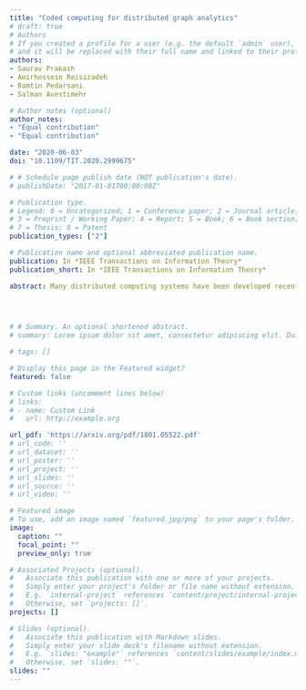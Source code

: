 ```yaml
---
title: "Coded computing for distributed graph analytics"
# draft: true
# Authors
# If you created a profile for a user (e.g. the default `admin` user), write the username (folder name) here 
# and it will be replaced with their full name and linked to their profile.
authors:
- Saurav Prakash
- Amirhossein Reisizadeh
- Ramtin Pedarsani
- Salman Avestimehr

# Author notes (optional)
author_notes:
- "Equal contribution"
- "Equal contribution"

date: "2020-06-03"
doi: "10.1109/TIT.2020.2999675"

# # Schedule page publish date (NOT publication's date).
# publishDate: "2017-01-01T00:00:00Z"

# Publication type.
# Legend: 0 = Uncategorized; 1 = Conference paper; 2 = Journal article;
# 3 = Preprint / Working Paper; 4 = Report; 5 = Book; 6 = Book section;
# 7 = Thesis; 8 = Patent
publication_types: ["2"]

# Publication name and optional abbreviated publication name.
publication: In *IEEE Transactions on Information Theory*
publication_short: In *IEEE Transactions on Information Theory*

abstract: Many distributed computing systems have been developed recently for implementing graph based algorithms such as PageRank over large-scale graph-structured datasets such as social networks. Performance of these systems significantly suffers from *communication bottleneck* as a large number of messages are exchanged among servers at each step of the computation. Motivated by graph based MapReduce, we propose a coded computing framework that leverages computation redundancy to alleviate the communication bottleneck in distributed graph processing. As a key contribution of this work, we develop a novel *coding* scheme that systematically injects structured redundancy in the computation phase to enable *coded* multicasting opportunities during message exchange between servers, reducing the communication load substantially in large-scale graph processing. For theoretical analysis, we consider random graph models, and focus on schemes in which subgraph allocation and Reduce allocation are only dependent on vertex ID while the Shuffle design varies with graph connectivity. Specifically, we prove that our proposed scheme enables an (asymptotically) inverse-linear trade-off between *computation load* and *average communication load* for two popular random graph models -- Erdös-Rényi model, and power law model. Particularly, for a given computation load $r$, (i.e. when each graph vertex is carefully stored at $r$ servers), the proposed scheme slashes the average communication load by (nearly) a multiplicative factor of $r$. Furthermore, for the Erdös-Rényi model, we prove that our proposed scheme is optimal asymptotically as the graph size increases by providing an information-theoretic converse. To illustrate the benefits of our scheme in practice, we implement PageRank over Amazon EC2, using artificial as well as real-world datasets, demonstrating gains of up to 50.8\% in comparison to the conventional PageRank implementation. Additionally, we specialize our coded scheme and extend our theoretical results to two other random graph models -- random bi-partite model, and stochastic block model. Our specialized schemes asymptotically enable inverse-linear trade-offs between computation and communication loads in distributed graph processing for these popular random graph models as well. We complement the achievability results with converse bounds for both of these models.

 


# # Summary. An optional shortened abstract.
# summary: Lorem ipsum dolor sit amet, consectetur adipiscing elit. Duis posuere tellus ac convallis placerat. Proin tincidunt magna sed ex sollicitudin condimentum.

# tags: []

# Display this page in the Featured widget?
featured: false

# Custom links (uncomment lines below)
# links:
# - name: Custom Link
#   url: http://example.org

url_pdf: 'https://arxiv.org/pdf/1801.05522.pdf'
# url_code: ''
# url_dataset: ''
# url_poster: ''
# url_project: ''
# url_slides: ''
# url_source: ''
# url_video: ''

# Featured image
# To use, add an image named `featured.jpg/png` to your page's folder. 
image:
  caption: ""
  focal_point: ""
  preview_only: true

# Associated Projects (optional).
#   Associate this publication with one or more of your projects.
#   Simply enter your project's folder or file name without extension.
#   E.g. `internal-project` references `content/project/internal-project/index.md`.
#   Otherwise, set `projects: []`.
projects: []

# Slides (optional).
#   Associate this publication with Markdown slides.
#   Simply enter your slide deck's filename without extension.
#   E.g. `slides: "example"` references `content/slides/example/index.md`.
#   Otherwise, set `slides: ""`.
slides: ""
---
```



<!-- {{% callout note %}}
Click the *Cite* button above to demo the feature to enable visitors to import publication metadata into their reference management software.
{{% /callout %}}

{{% callout note %}}
Create your slides in Markdown - click the *Slides* button to check out the example.
{{% /callout %}}

Supplementary notes can be added here, including [code, math, and images](https://wowchemy.com/docs/writing-markdown-latex/). -->
